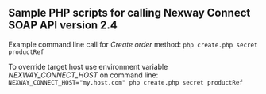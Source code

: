 Sample PHP scripts for calling Nexway Connect SOAP API version 2.4
------------------------------------------------------------------

Example command line call for _Create order_ method:
`php create.php secret productRef`

To override target host use environment variable *NEXWAY_CONNECT_HOST* on command line:
`NEXWAY_CONNECT_HOST="my.host.com" php create.php secret productRef`

